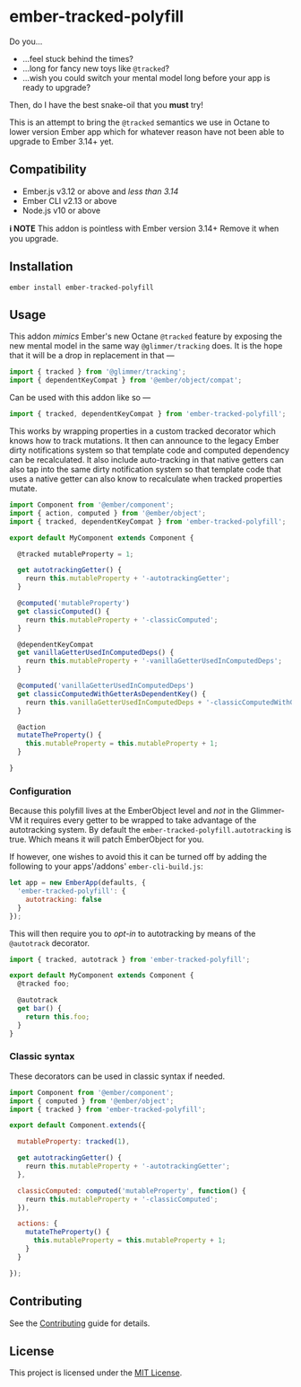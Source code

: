 ember-tracked-polyfill
==============================================================================

Do you…

* …feel stuck behind the times?
* …long for fancy new toys like `@tracked`?
* …wish you could switch your mental model long before your app is ready to upgrade?

Then, do I have the best snake-oil that you **must** try!

This is an attempt to bring the `@tracked` semantics we use in Octane to lower version Ember app which for whatever reason have not been able to upgrade to Ember 3.14+ yet.


Compatibility
------------------------------------------------------------------------------

* Ember.js v3.12 or above and *less than 3.14*
* Ember CLI v2.13 or above
* Node.js v10 or above

**ℹ︎ NOTE** This addon is pointless with Ember version 3.14+ Remove it when you upgrade.


Installation
------------------------------------------------------------------------------

```
ember install ember-tracked-polyfill
```


Usage
------------------------------------------------------------------------------

This addon _mimics_ Ember's new Octane `@tracked` feature by exposing the new mental model in the same way `@glimmer/tracking` does. It is the hope that it will be a drop in replacement in that —

```js
import { tracked } from '@glimmer/tracking';
import { dependentKeyCompat } from '@ember/object/compat';
```

Can be used with this addon like so —

```js
import { tracked, dependentKeyCompat } from 'ember-tracked-polyfill';
```

This works by wrapping properties in a custom tracked decorator which knows how to track mutations. It then can announce to the legacy Ember dirty notifications system so that template code and computed dependency can be recalculated. It also include auto-tracking in that native getters can also tap into the same dirty notification system so that template code that uses a native getter can also know to recalculate when tracked properties mutate.

```js
import Component from '@ember/component';
import { action, computed } from '@ember/object';
import { tracked, dependentKeyCompat } from 'ember-tracked-polyfill';

export default MyComponent extends Component {

  @tracked mutableProperty = 1;

  get autotrackingGetter() {
    reurn this.mutableProperty + '-autotrackingGetter';
  }

  @computed('mutableProperty')
  get classicComputed() {
    reurn this.mutableProperty + '-classicComputed';
  }

  @dependentKeyCompat
  get vanillaGetterUsedInComputedDeps() {
    reurn this.mutableProperty + '-vanillaGetterUsedInComputedDeps';
  }

  @computed('vanillaGetterUsedInComputedDeps')
  get classicComputedWithGetterAsDependentKey() {
    reurn this.vanillaGetterUsedInComputedDeps + '-classicComputedWithGetterAsDependentKey';
  }

  @action
  mutateTheProperty() {
    this.mutableProperty = this.mutableProperty + 1;
  }

}
```


### Configuration

Because this polyfill lives at the EmberObject level and _not_ in the Glimmer-VM it requires every getter to be wrapped to take advantage of the autotracking system. By default the `ember-tracked-polyfill.autotracking` is true. Which means it will patch EmberObject for you.

If however, one wishes to avoid this it can be turned off by adding the following to your apps'/addons' `ember-cli-build.js`:

```js
let app = new EmberApp(defaults, {
  'ember-tracked-polyfill': {
    autotracking: false
  }
});
```

This will then require you to *opt-in* to autotracking by means of the `@autotrack` decorator.

```js
import { tracked, autotrack } from 'ember-tracked-polyfill';

export default MyComponent extends Component {
  @tracked foo;

  @autotrack
  get bar() {
    return this.foo;
  }
}
```

### Classic syntax

These decorators can be used in classic syntax if needed.

```js
import Component from '@ember/component';
import { computed } from '@ember/object';
import { tracked } from 'ember-tracked-polyfill';

export default Component.extends({

  mutableProperty: tracked(1),

  get autotrackingGetter() {
    reurn this.mutableProperty + '-autotrackingGetter';
  },

  classicComputed: computed('mutableProperty', function() {
    reurn this.mutableProperty + '-classicComputed';
  }),

  actions: {
    mutateTheProperty() {
      this.mutableProperty = this.mutableProperty + 1;
    }
  }

});
```


Contributing
------------------------------------------------------------------------------

See the [Contributing](CONTRIBUTING.md) guide for details.


License
------------------------------------------------------------------------------

This project is licensed under the [MIT License](LICENSE.md).

